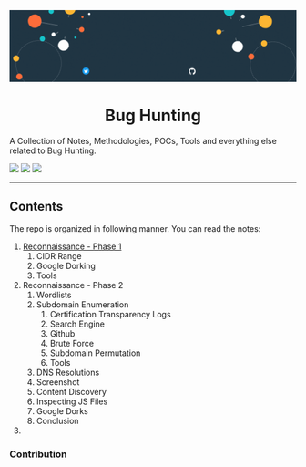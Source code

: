 ![](Notes/assets/banner.gif)

<div align = "center"> <h1> Bug Hunting   </h1></div>
A Collection of Notes, Methodologies, POCs, Tools and everything else related to Bug Hunting. 

![](https://img.shields.io/twitter/follow/IamLucif3r_?style=social)  ![](https://img.shields.io/github/followers/IamLucif3r?label=Follow%20Me&style=social) ![](https://img.shields.io/badge/Contribuitions-Welcome-brightgreen)
<hr>

## Contents
The repo is organized in following manner. You can read the notes: 
1. [Reconnaissance - Phase 1](https://github.com/IamLucif3r/Bug-Hunting/blob/main/Reconnaissance-%20Phase1.md)
	1. CIDR Range
	2. Google Dorking
	3. Tools
2. Reconnaissance - Phase 2
	1. Wordlists
	2. Subdomain Enumeration
		1. Certification Transparency Logs
		2. Search Engine
		3. Github
		4. Brute Force
		5. Subdomain Permutation
		6. Tools
	3. DNS Resolutions
	4. Screenshot
	5. Content Discovery
	6. Inspecting JS Files
	7. Google Dorks
	8. Conclusion
3. 


### Contribution 
